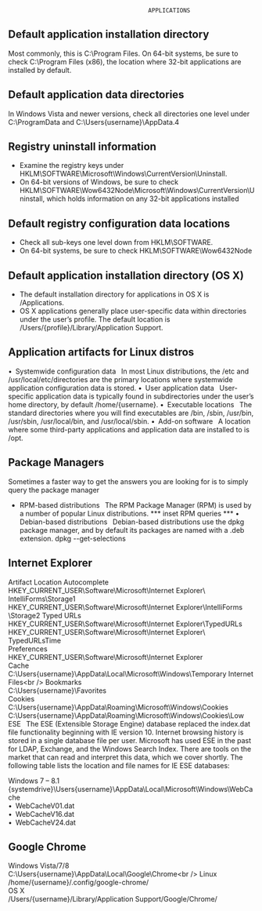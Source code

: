                                             APPLICATIONS
                                            
                                            
 Default application installation directory
 --------------------------------------
 Most commonly, this is C:\Program Files. On 64-bit systems, be sure to check C:\Program Files (x86), the location where 32-bit applications are installed by default.
 
 
 Default application data directories
 ------------------------------
  In Windows Vista and newer versions, check all directories one level under C:\ProgramData and C:\Users\{username}\AppData.4
  
  Registry uninstall information 
  -----------------
  * Examine the registry keys under HKLM\SOFTWARE\Microsoft\Windows\CurrentVersion\Uninstall. 
  * On 64-bit versions of Windows, be sure to check HKLM\SOFTWARE\Wow6432Node\Microsoft\Windows\CurrentVersion\Uninstall, which holds information on any 32-bit applications installed
  
  Default registry configuration data locations 
  ---------------
   * Check all sub-keys one level down from HKLM\SOFTWARE.
   * On 64-bit systems, be sure to check HKLM\SOFTWARE\Wow6432Node
   
   Default application installation directory (OS X)
   -------------
   * The default installation directory for applications in OS X is /Applications.
   * OS X applications generally place user-specific data within directories under the user’s profile. The default location is /Users/{profile}/Library/Application Support.
   
   Application artifacts for Linux distros
   --------------------------
   • Systemwide configuration data  In most Linux distributions, the /etc and /usr/local/etc/directories are the primary locations where systemwide application configuration data is stored.
• User application data  User-specific application data is typically found in subdirectories under the user’s home directory, by default /home/{username}.
• Executable locations  The standard directories where you will find executables are /bin, /sbin, /usr/bin, /usr/sbin, /usr/local/bin, and /usr/local/sbin.
• Add-on software  A location where some third-party applications and application data are installed to is /opt.


Package Managers
----------------
Sometimes a faster way to get the answers you are looking for is to simply query the package manager

* RPM-based distributions  The RPM Package Manager (RPM) is used by a number of popular Linux distributions. 
*** inset RPM queries ***
• Debian-based distributions  Debian-based distributions use the dpkg package manager, and by default its packages are named with a .deb extension.
   dpkg --get-selections

Internet Explorer
-------------------
Artifact            Location
Autocomplete <br /> 
                    HKEY_CURRENT_USER\​Software\Microsoft\​Internet Explorer\​IntelliForms\Storage1<br /> 
                    HKEY_CURRENT_USER\​Software\Microsoft\​Internet Explorer​\IntelliForms​\Storage2
Typed URLs<br /> 
                    HKEY_CURRENT_USER\Software​\Microsoft\Internet Explorer\TypedURLs<br /> 
                    HKEY_CURRENT_USER\​Software\Microsoft\​Internet Explorer\​TypedURLsTime<br /> 
Preferences<br /> 
                    HKEY_CURRENT_USER\​Software\Microsoft\​Internet Explorer<br /> 
Cache<br /> 
                    C:\Users\{username}\AppData\Local​\Microsoft\Windows​\Temporary Internet Files\<br /> 
Bookmarks<br /> 
                    C:\Users\{username}​\Favorites<br /> 
Cookies<br /> 
                    C:\Users\{username}\AppData\​Roaming\Microsoft\​Windows\Cookies<br /> 
                    C:\Users\{username}​\AppData\Roaming\​Microsoft\Windows\Cookies\Low<br /> 
ESE  The ESE (Extensible Storage Engine) database replaced the index.dat file functionality beginning with IE version 10. Internet browsing history is stored in a single database file per user. Microsoft has used ESE in the past for LDAP, Exchange, and the Windows Search Index. There are tools on the market that can read and interpret this data, which we cover shortly. The following table lists the location and file names for IE ESE databases:

Windows 7 – 8.1<br /> 
                     {systemdrive}\Users\{username}\AppData\Local\Microsoft\Windows\WebCache<br /> 
                    • WebCacheV01.dat<br /> 
                    • WebCacheV16.dat<br /> 
                    • WebCacheV24.dat<br /> 
                    
Google Chrome
--------------------
Windows Vista/7/8<br /> 
                      C:\Users\{username}​\AppData\Local\​Google\Chrome\<br /> 
Linux<br /> 
                      /home/{username}/.config/google-chrome/<br /> 
OS X<br /> 
                      /Users/{username}/​Library/Application Support/Google/Chrome/
   
  
  
  
  
 
 
